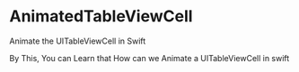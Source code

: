 # AnimatedTableViewCell
Animate the UITableViewCell in Swift

By This, You can Learn that How can we Animate a UITableViewCell in swift
